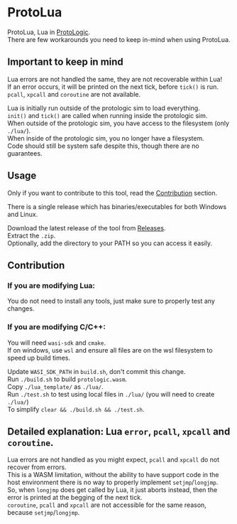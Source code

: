# ProtoLua
ProtoLua, Lua in [ProtoLogic](https://github.com/Protologic/).  
There are few workarounds you need to keep in-mind when using ProtoLua.  


## Important to keep in mind  
Lua errors are not handled the same, they are not recoverable within Lua!  
If an error occurs, it will be printed on the next tick, before `tick()` is run.  
`pcall`, `xpcall` and `coroutine` are not available.  

Lua is initially run outside of the protologic sim to load everything.  
`init()` and `tick()` are called when running inside the protologic sim.  
When outside of the protologic sim, you have access to the filesystem (only `./lua/`).  
When inside of the protologic sim, you no longer have a filesystem.  
Code should still be system safe despite this, though there are no guarantees.  


## Usage
Only if you want to contribute to this tool, read the [Contribution](#Contribution) section.  

There is a single release which has binaries/executables for both Windows and Linux.  

Download the latest release of the tool from [Releases](https://github.com/Avril112113/protologic-lua/releases).  
Extract the `.zip`.  
Optionally, add the directory to your PATH so you can access it easily.  


## Contribution
### If you are modifying Lua:
You do not need to install any tools, just make sure to properly test any changes.  


### If you are modifying C/C++:  
You will need `wasi-sdk` and `cmake`.  
If on windows, use `wsl` and ensure all files are on the wsl filesystem to speed up build times.  

Update `WASI_SDK_PATH` in `build.sh`, don't commit this change.  
Run `./build.sh` to build `protologic.wasm`.  
Copy `./lua_template/` as `./lua/`.  
Run `./test.sh` to test using local files in `./lua/` (you will need to create `./lua/`)  
To simplify `clear && ./build.sh && ./test.sh`.  


## Detailed explanation: Lua `error`, `pcall`, `xpcall` and `coroutine`.
Lua errors are not handled as you might expect, `pcall` and `xpcall` do not recover from errors.  
This is a WASM limitation, without the ability to have support code in the host environment there is no way to properly implement `setjmp`/`longjmp`.  
So, when `longjmp` does get called by Lua, it just aborts instead, then the error is printed at the begging of the next tick.  
`coroutine`, `pcall` and `xpcall` are not accessible for the same reason, because `setjmp`/`longjmp`.  

